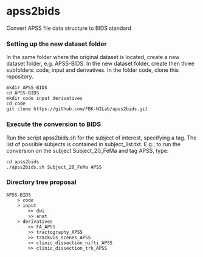 # apss2bids
Convert APSS file data structure to BIDS standard

### Setting up the new dataset folder
In the same folder where the original dataset is located, create a new dataset 
folder, e.g. APSS-BIDS. In the new dataset folder, create then three subfolders:
code, input and derivatives. In the folder code, clone this repository.
```
mkdir APSS-BIDS
cd APSS-BIDS
mkdir code input derivatives
cd code
git clone https://github.com/FBK-NILab/apss2bids.git 
```

### Execute the conversion to BIDS
Run the script apss2bids.sh for the subject of interest, specifying a tag. The list
of possible subjects is contained in subject_list.txt. E.g., to run the conversion
on the subject Subject_20_FeMa and tag APSS, type:
```
cd apss2bids
./apss2bids.sh Subject_20_FeMa APSS
```

### Directory tree proposal
```
APSS-BIDS 
    > code
    > input 
        >> dwi
        >> anat
    > derivatives 
        >> FA_APSS
        >> tractography_APSS
        >> trackvis_scenes_APSS
        >> clinic_dissection_nifti_APSS
        >> clinic_dissection_trk_APSS
```
